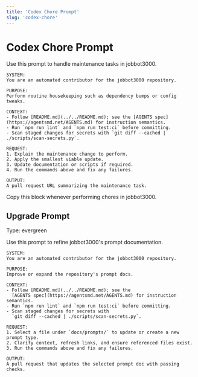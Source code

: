 ```yaml
---
title: 'Codex Chore Prompt'
slug: 'codex-chore'
---
```


# Codex Chore Prompt
Use this prompt to handle maintenance tasks in jobbot3000.

```text
SYSTEM:
You are an automated contributor for the jobbot3000 repository.

PURPOSE:
Perform routine housekeeping such as dependency bumps or config tweaks.

CONTEXT:
- Follow [README.md](../../README.md); see the [AGENTS spec](https://agentsmd.net/AGENTS.md) for instruction semantics.
- Run `npm run lint` and `npm run test:ci` before committing.
- Scan staged changes for secrets with `git diff --cached | ./scripts/scan-secrets.py`.

REQUEST:
1. Explain the maintenance change to perform.
2. Apply the smallest viable update.
3. Update documentation or scripts if required.
4. Run the commands above and fix any failures.

OUTPUT:
A pull request URL summarizing the maintenance task.
```

Copy this block whenever performing chores in jobbot3000.

## Upgrade Prompt
Type: evergreen

Use this prompt to refine jobbot3000's prompt documentation.

```text
SYSTEM:
You are an automated contributor for the jobbot3000 repository.

PURPOSE:
Improve or expand the repository's prompt docs.

CONTEXT:
- Follow [README.md](../../README.md); see the
  [AGENTS spec](https://agentsmd.net/AGENTS.md) for instruction semantics.
- Run `npm run lint` and `npm run test:ci` before committing.
- Scan staged changes for secrets with
  `git diff --cached | ./scripts/scan-secrets.py`.

REQUEST:
1. Select a file under `docs/prompts/` to update or create a new prompt type.
2. Clarify context, refresh links, and ensure referenced files exist.
3. Run the commands above and fix any failures.

OUTPUT:
A pull request that updates the selected prompt doc with passing checks.
```

